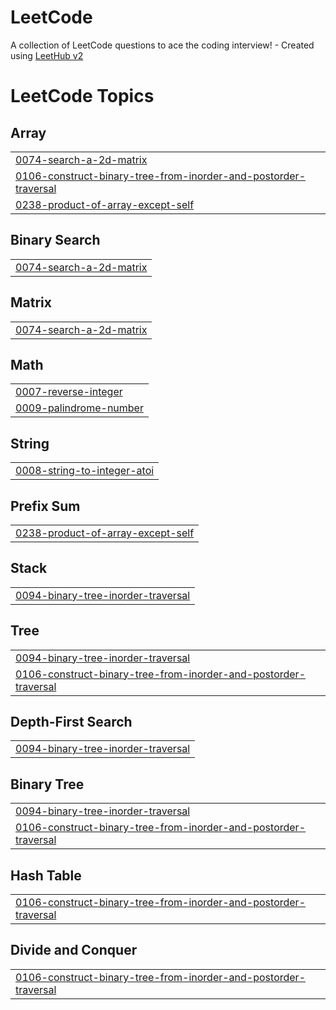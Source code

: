 # LeetCode
A collection of LeetCode questions to ace the coding interview! - Created using [LeetHub v2](https://github.com/arunbhardwaj/LeetHub-2.0)

<!---LeetCode Topics Start-->
# LeetCode Topics
## Array
|  |
| ------- |
| [0074-search-a-2d-matrix](https://github.com/Rajcharchil/LeetCode/tree/master/0074-search-a-2d-matrix) |
| [0106-construct-binary-tree-from-inorder-and-postorder-traversal](https://github.com/Rajcharchil/LeetCode/tree/master/0106-construct-binary-tree-from-inorder-and-postorder-traversal) |
| [0238-product-of-array-except-self](https://github.com/Rajcharchil/LeetCode/tree/master/0238-product-of-array-except-self) |
## Binary Search
|  |
| ------- |
| [0074-search-a-2d-matrix](https://github.com/Rajcharchil/LeetCode/tree/master/0074-search-a-2d-matrix) |
## Matrix
|  |
| ------- |
| [0074-search-a-2d-matrix](https://github.com/Rajcharchil/LeetCode/tree/master/0074-search-a-2d-matrix) |
## Math
|  |
| ------- |
| [0007-reverse-integer](https://github.com/Rajcharchil/LeetCode/tree/master/0007-reverse-integer) |
| [0009-palindrome-number](https://github.com/Rajcharchil/LeetCode/tree/master/0009-palindrome-number) |
## String
|  |
| ------- |
| [0008-string-to-integer-atoi](https://github.com/Rajcharchil/LeetCode/tree/master/0008-string-to-integer-atoi) |
## Prefix Sum
|  |
| ------- |
| [0238-product-of-array-except-self](https://github.com/Rajcharchil/LeetCode/tree/master/0238-product-of-array-except-self) |
## Stack
|  |
| ------- |
| [0094-binary-tree-inorder-traversal](https://github.com/Rajcharchil/LeetCode/tree/master/0094-binary-tree-inorder-traversal) |
## Tree
|  |
| ------- |
| [0094-binary-tree-inorder-traversal](https://github.com/Rajcharchil/LeetCode/tree/master/0094-binary-tree-inorder-traversal) |
| [0106-construct-binary-tree-from-inorder-and-postorder-traversal](https://github.com/Rajcharchil/LeetCode/tree/master/0106-construct-binary-tree-from-inorder-and-postorder-traversal) |
## Depth-First Search
|  |
| ------- |
| [0094-binary-tree-inorder-traversal](https://github.com/Rajcharchil/LeetCode/tree/master/0094-binary-tree-inorder-traversal) |
## Binary Tree
|  |
| ------- |
| [0094-binary-tree-inorder-traversal](https://github.com/Rajcharchil/LeetCode/tree/master/0094-binary-tree-inorder-traversal) |
| [0106-construct-binary-tree-from-inorder-and-postorder-traversal](https://github.com/Rajcharchil/LeetCode/tree/master/0106-construct-binary-tree-from-inorder-and-postorder-traversal) |
## Hash Table
|  |
| ------- |
| [0106-construct-binary-tree-from-inorder-and-postorder-traversal](https://github.com/Rajcharchil/LeetCode/tree/master/0106-construct-binary-tree-from-inorder-and-postorder-traversal) |
## Divide and Conquer
|  |
| ------- |
| [0106-construct-binary-tree-from-inorder-and-postorder-traversal](https://github.com/Rajcharchil/LeetCode/tree/master/0106-construct-binary-tree-from-inorder-and-postorder-traversal) |
<!---LeetCode Topics End-->